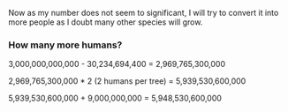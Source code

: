 Now as my number does not seem to significant, I will try to convert it into more people as I doubt many other species will grow.

### How many more humans?

3,000,000,000,000 - 30,234,694,400 = 2,969,765,300,000

2,969,765,300,000 * 2 (2 humans per tree) = 5,939,530,600,000

5,939,530,600,000 + 9,000,000,000 = 5,948,530,600,000
